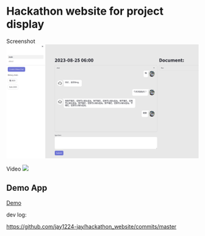 # Hackathon website for project display

Screenshot
![](https://github.com/jay1224-jay/hackathon_website/blob/master/pictures/demo-ui.png)

Video
![](https://github.com/jay1224-jay/hackathon_website/assets/53821314/249cdd41-e38a-40ea-b933-ff64928531b9)
## Demo App

[Demo](https://law-thon-project-test.streamlit.app/)

dev log:

https://github.com/jay1224-jay/hackathon_website/commits/master
